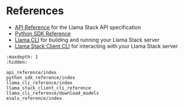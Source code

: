 # References

- [API Reference](api_reference/index) for the Llama Stack API specification
- [Python SDK Reference](python_sdk_reference/index)
- [Llama CLI](llama_cli_reference/index) for building and running your Llama Stack server
- [Llama Stack Client CLI](llama_stack_client_cli_reference) for interacting with your Llama Stack server

```{toctree}
:maxdepth: 1
:hidden:

api_reference/index
python_sdk_reference/index
llama_cli_reference/index
llama_stack_client_cli_reference
llama_cli_reference/download_models
evals_reference/index
```
